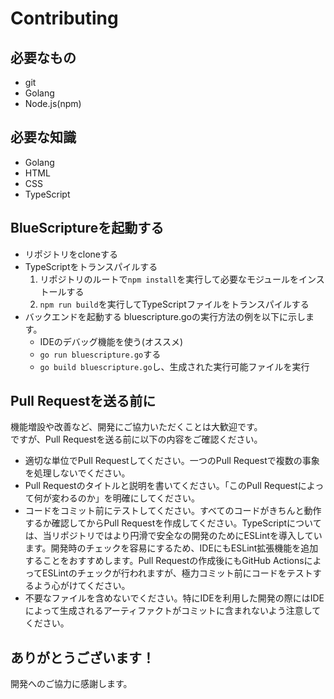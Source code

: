 # Contributing
## 必要なもの
- git
- Golang
- Node.js(npm)
## 必要な知識
- Golang
- HTML
- CSS
- TypeScript
## BlueScriptureを起動する
- リポジトリをcloneする
- TypeScriptをトランスパイルする
    1. リポジトリのルートで`npm install`を実行して必要なモジュールをインストールする
    2. `npm run build`を実行してTypeScriptファイルをトランスパイルする
- バックエンドを起動する
bluescripture.goの実行方法の例を以下に示します。
    - IDEのデバッグ機能を使う(オススメ)
    - `go run bluescripture.go`する
    - `go build bluescripture.go`し、生成された実行可能ファイルを実行
## Pull Requestを送る前に
機能増設や改善など、開発にご協力いただくことは大歓迎です。  
ですが、Pull Requestを送る前に以下の内容をご確認ください。
- 適切な単位でPull Requestしてください。一つのPull Requestで複数の事象を処理しないでください。
- Pull Requestのタイトルと説明を書いてください。「このPull Requestによって何が変わるのか」を明確にしてください。
- コードをコミット前にテストしてください。すべてのコードがきちんと動作するか確認してからPull Requestを作成してください。TypeScriptについては、当リポジトリではより円滑で安全なの開発のためにESLintを導入しています。開発時のチェックを容易にするため、IDEにもESLint拡張機能を追加することをおすすめします。Pull Requestの作成後にもGitHub ActionsによってESLintのチェックが行われますが、極力コミット前にコードをテストするよう心がけてください。
- 不要なファイルを含めないでください。特にIDEを利用した開発の際にはIDEによって生成されるアーティファクトがコミットに含まれないよう注意してください。
## ありがとうございます！
開発へのご協力に感謝します。